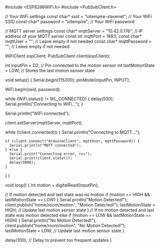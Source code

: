 #include <ESP8266WiFi.h>
#include <PubSubClient.h>

// Your WiFi settings
const char* ssid = "iotempire-slavenet"; // Your WiFi SSID
const char* password = "iotempire"; // Your WiFi password

// MQTT server settings
const char* mqttServer = "10.42.0.176"; // IP address of your MQTT server
const int mqttPort = 1883;
const char* mqttUser = ""; // Leave empty if not needed
const char* mqttPassword = ""; // Leave empty if not needed

WiFiClient espClient;
PubSubClient client(espClient);

int inputPin = D2; // Pin connected to the motion sensor
int lastMotionState = LOW; // Stores the last motion sensor state

void setup() {
  Serial.begin(115200);
  pinMode(inputPin, INPUT);
  
  WiFi.begin(ssid, password);

  while (WiFi.status() != WL_CONNECTED) {
    delay(500);
    Serial.println("Connecting to WiFi...");
  }

  Serial.println("WiFi connected");

  client.setServer(mqttServer, mqttPort);

  while (!client.connected()) {
    Serial.println("Connecting to MQTT...");

    if (client.connect("ArduinoClient", mqttUser, mqttPassword)) {
      Serial.println("MQTT connected");
    } else {
      Serial.print("Connecting error, rc=");
      Serial.print(client.state());
      delay(5000);
    }
  }
}

void loop() {
  int motion = digitalRead(inputPin);
  
  // If motion detected and last state was no motion
  if (motion == HIGH && lastMotionState == LOW) {
    Serial.println("Motion Detected!");
    client.publish("home/room/motion", "Motion Detected!");
    lastMotionState = HIGH; // Update last motion sensor state
  }
  // If no motion detected and last state was motion detected
  else if (motion == LOW && lastMotionState == HIGH) {
    Serial.println("No Motion Detected!");
    client.publish("home/room/motion", "No Motion Detected!");
    lastMotionState = LOW; // Update last motion sensor state
  }
  
  delay(100); // Delay to prevent too frequent updates
}
